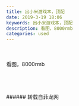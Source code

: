 ```yaml
---
title: 出小米游戏本，顶配
date: 2019-3-19 18:06
keywords: 出小米游戏本，顶配
description: 看图，8000rmb
categories: used
---
```

<td class="t_f" id="postmessage_3260036">

<br/>
<br/>
看图，8000rmb<br/>
<br/>
<br/>
<br/>
<img alt="" border="0" class="zoom" data-cf-modified-0da5e084ce36e70575566676-="" file="http://www.flw.ph/data/appbyme/upload/image/201903/19/vM1zzd5LKL1c.jpg" id="aimg_Te4yV" lazyloadthumb="1" onclick="" onmouseover="" src="http://www.flw.ph/data/appbyme/upload/image/201903/19/vM1zzd5LKL1c.jpg"/><br/>
<br/>
</td>
###### 转载自菲龙网